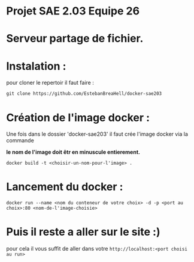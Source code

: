 # Projet SAE 2.03 Equipe 26


# Serveur partage de fichier.

# Instalation : 
pour cloner le repertoir il faut faire : 
```
git clone https://github.com/EstebanBreaHell/docker-sae203
```
# Création de l'image docker : 
Une fois dans le dossier 'docker-sae203' il faut crée l'image docker via la commande 

**le nom de l'image doit êtr en minuscule entierement.**
```
docker build -t <choisir-un-nom-pour-l'image> .
```

# Lancement du docker :

```
docker run --name <nom du conteneur de votre choix> -d -p <port au choix>:80 <nom-de-l'image-choisie>
```

# Puis il reste a aller sur le site :) 

pour cela il vous suffit de aller dans votre `http://localhost:<port choisi au run>`
